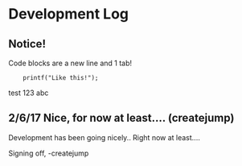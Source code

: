 # Development Log

## Notice!
Code blocks are a new line and 1 tab!

        printf("Like this!");
test 123 abc 

## 2/6/17 Nice, for now at least.... (createjump)

Development has been going nicely.. Right now at least....

Signing off, -createjump
